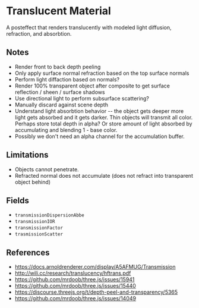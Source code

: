# Translucent Material

A posteffect that renders translucently with modeled light diffusion, refraction, and absorbtion.

## Notes

- Render front to back depth peeling
- Only apply surface normal refraction based on the top surface normals
- Perform light diffaction based on normals?
- Render 100% transparent object after composite to get surface reflection / sheen / surface shadows
- Use directional light to perform subsurface scattering?
- Manually discard against scene depth
- Understand light absorbtion behavior -- the object gets deeper more light gets absorbed and it gets darker. Thin objects will transmit all color. Perhaps store total depth in alpha? Or store amount of light absorbed by accumulating and blending 1 - base color.
- Possibly we don't need an alpha channel for the accumulation buffer.


## Limitations

- Objects cannot penetrate.
- Refracted normal does not accumulate (does not refract into transparent object behind)

## Fields

- `transmissionDispersionAbbe`
- `transmissionIOR`
- `transmissionFactor`
- `trasmissionScatter`

## References
- https://docs.arnoldrenderer.com/display/A5AFMUG/Transmission
- http://wili.cc/research/translucency/hftrans.pdf
- https://github.com/mrdoob/three.js/issues/15941
- https://github.com/mrdoob/three.js/issues/15440
- https://discourse.threejs.org/t/depth-peel-and-transparency/5365
- https://github.com/mrdoob/three.js/issues/14049
